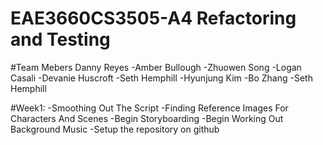 # EAE3660CS3505-A4 Refactoring and Testing
#Team Mebers
Danny Reyes
-Amber Bullough
-Zhuowen Song
-Logan Casali
-Devanie Huscroft
-Seth Hemphill
-Hyunjung Kim
-Bo Zhang
-Seth Hemphill

#Week1:
-Smoothing Out The Script
-Finding Reference Images For Characters And Scenes
-Begin Storyboarding 
-Begin Working Out Background Music
-Setup the repository on github
